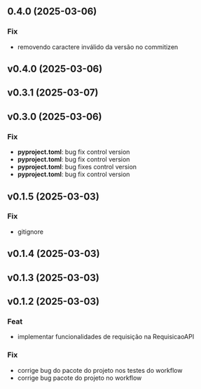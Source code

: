 ## 0.4.0 (2025-03-06)

### Fix

- removendo caractere inválido da versão no commitizen

## v0.4.0 (2025-03-06)

## v0.3.1 (2025-03-07)

## v0.3.0 (2025-03-06)

### Fix

- **pyproject.toml**: bug fix control version
- **pyproject.toml**: bug fix control version
- **pyproject.toml**: bug fixes control version
- **pyproject.toml**: bug fix control version

## v0.1.5 (2025-03-03)

### Fix

- gitignore

## v0.1.4 (2025-03-03)

## v0.1.3 (2025-03-03)

## v0.1.2 (2025-03-03)

### Feat

- implementar funcionalidades de requisição na RequisicaoAPI

### Fix

- corrige bug do pacote do projeto nos testes do workflow
- corrige bug  pacote do projeto no workflow
